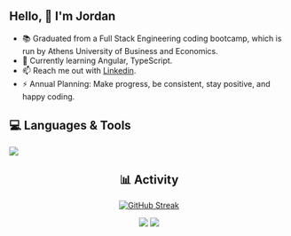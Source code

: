 ## Hello, 👋  I'm Jordan 
  
- 📚 Graduated from a Full Stack Engineering coding bootcamp, which is run by Athens University of Business and Economics.
- 🌱 Currently learning Angular, TypeScript. 
- 📫 Reach me out with [Linkedin](https://www.linkedin.com/in/ipapaditsas/).
- ⚡ Annual Planning: Make progress, be consistent, stay positive, and happy coding. 

<div align="left">  
  
## 💻 Languages & Tools 

<a href="https://skillicons.dev">
    <img src="https://skillicons.dev/icons?i=html,css,js,typescript,angular,nodejs,expressjs,java,bootstrap,mongo,webpack,linux,git" />
</a>

</div>

<div align="center">  

## 📊 Activity
  
[![GitHub Streak](https://streak-stats.demolab.com/?user=jordanpapaditsas&theme=tokyonight)](https://git.io/streak-stats)
  
![](http://github-profile-summary-cards.vercel.app/api/cards/stats?username=jordanpapaditsas&theme=blueberry) ![](http://github-profile-summary-cards.vercel.app/api/cards/most-commit-language?username=jordanpapaditsas&theme=blueberry)  

</div>
  


